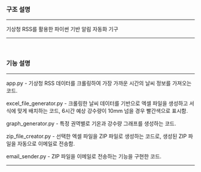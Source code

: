 ### 구조 설명

<hr/>

기상청 RSS를 활용한 파이썬 기반 알림 자동화 기구

<hr/>

<br/>

### 기능 설명

<hr/>

app.py - 기상청 RSS 데이터를 크롤링하여 가장 가까운 시간의 날씨 정보를 가져오는 코드.

excel_file_generator.py - 크롤링한 날씨 데이터를 기반으로 엑셀 파일을 생성하고 서식에 맞게 배치하는 코드, 6시간 예상 강수량이 10mm 넘을 경우 빨간색으로 표시함​.

graph_generator.py - 특정 권역별로 기온과 강수량 그래프를 생성하는 코드.

zip_file_creator.py - 선택한 엑셀 파일을 ZIP 파일로 생성하는 코드로, 생성된 ZIP 파일을 자동으로 이메일로 전송함.

email_sender.py - ZIP 파일을 이메일로 전송하는 기능을 구현한 코드.

<hr/>
